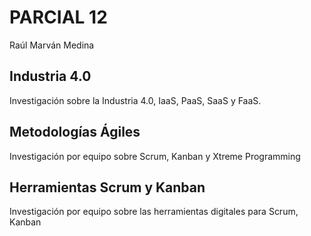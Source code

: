 # PARCIAL 12

Raúl Marván Medina

## Industria 4.0
Investigación sobre la Industria 4.0, IaaS, PaaS, SaaS y FaaS.

## Metodologías Ágiles
Investigación por equipo sobre Scrum, Kanban y Xtreme Programming

## Herramientas Scrum y Kanban
Investigación por equipo sobre las herramientas digitales para Scrum, Kanban
